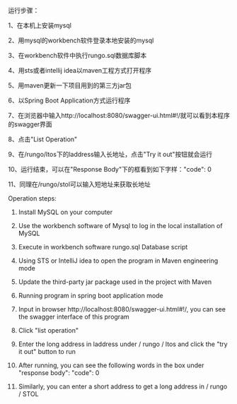 运行步骤：

1、在本机上安装mysql

2、用mysql的workbench软件登录本地安装的mysql

3、在workbench软件中执行rungo.sql数据库脚本

4、用sts或者intellij idea以maven工程方式打开程序

5、用maven更新一下项目用到的第三方jar包

6、以Spring Boot Application方式运行程序

7、在浏览器中输入http://localhost:8080/swagger-ui.html#!/就可以看到本程序的swagger界面

8、点击"List Operation"

9、在/rungo/ltos下的laddress输入长地址，点击"Try it out"按钮就会运行

10、运行结束，可以在"Response Body"下的框看到如下字样："code": 0

11、同理在/rungo/stol可以输入短地址来获取长地址



Operation steps:

1. Install MySQL on your computer

2. Use the workbench software of Mysql to log in the local installation of MySQL

3. Execute in workbench software rungo.sql Database script

4. Using STS or IntelliJ idea to open the program in Maven engineering mode

5. Update the third-party jar package used in the project with Maven

6. Running program in spring boot application mode

7. Input in browser http://localhost:8080/swagger-ui.html#!/, you can see the swagger interface of this program

8. Click "list operation"

9. Enter the long address in laddress under / rungo / ltos and click the "try it out" button to run

10. After running, you can see the following words in the box under "response body": "code": 0

11. Similarly, you can enter a short address to get a long address in / rungo / STOL